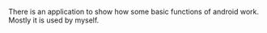 There is  an application to show how some basic functions of android work. Mostly it is used by myself.
